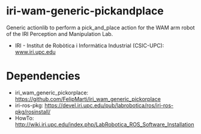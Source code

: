 iri-wam-generic-pickandplace
===========================

Generic actionlib to perform a pick_and_place action for the WAM arm robot of the IRI Perception and Manipulation Lab.

* IRI - Institut de Robòtica i Informàtica Industrial (CSIC-UPC): www.iri.upc.edu


Dependencies
===========================
* iri_wam_generic_pickorplace: https://github.com/FelipMarti/iri_wam_generic_pickorplace
* iri-ros-pkg: https://devel.iri.upc.edu/pub/labrobotica/ros/iri-ros-pkg/rosinstall/
* HowTo: http://wiki.iri.upc.edu/index.php/LabRobotica_ROS_Software_Installation
